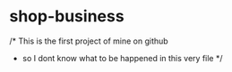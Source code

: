 # shop-business
/* This is the first project of mine on github
 * so I dont know what to be happened in this very file
 */
